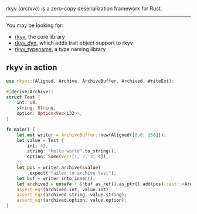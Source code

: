 rkyv (*archive*) is a zero-copy deserialization framework for Rust.

---

You may be looking for:

- [rkyv](https://docs.rs/rkyv), the core library
- [rkyv_dyn](https://docs.rs/rkyv_dyn), which adds trait object support to rkyv
- [rkyv_typename](https://docs.rs/rkyv_typename), a type naming library

## rkyv in action

```rust
use rkyv::{Aligned, Archive, ArchiveBuffer, Archived, WriteExt};

#[derive(Archive)]
struct Test {
    int: u8,
    string: String,
    option: Option<Vec<i32>>,
}

fn main() {
    let mut writer = ArchiveBuffer::new(Aligned([0u8; 256]));
    let value = Test {
        int: 42,
        string: "hello world".to_string(),
        option: Some(vec![1, 2, 3, 4]),
    };
    let pos = writer.archive(&value)
        .expect("failed to archive test");
    let buf = writer.into_inner();
    let archived = unsafe { &*buf.as_ref().as_ptr().add(pos).cast::<Archived<Test>>() };
    assert_eq!(archived.int, value.int);
    assert_eq!(archived.string, value.string);
    assert_eq!(archived.option, value.option);
}
```